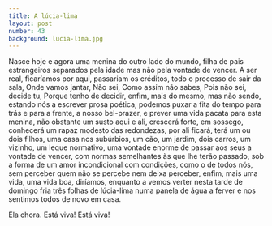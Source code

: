 ```yaml
---
title: A lúcia-lima
layout: post
number: 43
background: lucia-lima.jpg
---
```


Nasce hoje e agora uma menina do outro lado do mundo, filha de pais estrangeiros separados pela idade mas não pela vontade de vencer. A ser real, ficaríamos por aqui, passariam os créditos, todo o processo de sair da sala, Onde vamos jantar, Não sei, Como assim não sabes, Pois não sei, decide tu, Porque tenho de decidir, enfim, mais do mesmo, mas não sendo, estando nós a escrever prosa poética, podemos puxar a fita do tempo para trás e para a frente, a nosso bel-prazer, e prever uma vida pacata para esta menina, não obstante um susto aqui e ali, crescerá forte, em sossego, conhecerá um rapaz modesto das redondezas, por ali ficará, terá um ou dois filhos, uma casa nos subúrbios, um cão, um jardim, dois carros, um vizinho, um leque normativo, uma vontade enorme de passar aos seus a vontade de vencer, com normas semelhantes às que lhe terão passado, sob a forma de um amor incondicional com condições, como o de todos nós, sem perceber quem não se percebe nem deixa perceber, enfim, mais uma vida, uma vida boa, diríamos, enquanto a vemos verter nesta tarde de domingo fria três folhas de lúcia-lima numa panela de água a ferver e nos sentimos todos de novo em casa.

Ela chora. Está viva! Está viva!